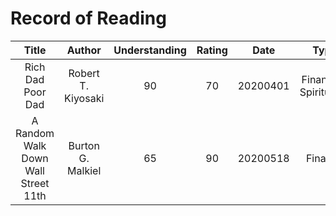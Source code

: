 <link rel="stylesheet" type="text/css" href="style.css">

# Record of Reading

| Title | Author | Understanding | Rating | Date | Type |
|:---:|:---:|:---:|:---:|:---:|:---:|
| Rich Dad Poor Dad | Robert T. Kiyosaki | 90 | 70 | 20200401 | Finance & Spirituality |
| A Random Walk Down Wall Street 11th | Burton G. Malkiel | 65 | 90 | 20200518 | Finance |
